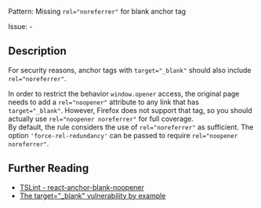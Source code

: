 Pattern: Missing `rel="noreferrer"` for blank anchor tag

Issue: -

## Description

For security reasons, anchor tags with `target="_blank"` should also include `rel="noreferrer"`. 

In order to restrict the behavior `window.opener` access, the original page needs to add a
`rel="noopener"` attribute to any link that has `target="_blank"`.
However, Firefox does not support that tag, so you should actually use
`rel="noopener noreferrer"` for full coverage.  
By default, the rule considers the use of `rel="noreferrer"` as
sufficient. The option `'force-rel-redundancy'` can be passed to require
`rel="noopener noreferrer"`.

## Further Reading

* [TSLint - react-anchor-blank-noopener](https://github.com/microsoft/tslint-microsoft-contrib/blob/master/README.md#supported-rules)
* [The target="_blank" vulnerability by example](https://dev.to/ben/the-targetblank-vulnerability-by-example)